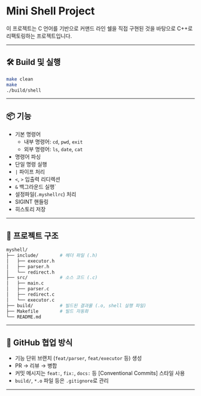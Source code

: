 # Mini Shell Project

이 프로젝트는 C 언어를 기반으로 커맨드 라인 쉘을 직접 구현된 것을 바탕으로
C++로 리팩토링하는 프로젝트입니다.

---

## 🛠 Build 및 실행

```bash
make clean
make
./build/shell
```

---

## 📦 기능
- 기본 명령어
  - 내부 명령어: `cd`, `pwd`, `exit`
  - 외부 명령어: `ls`, `date`, `cat`
- 명령어 파싱
- 단일 명령 실행
- `|` 파이프 처리
- `<`, `>` 입출력 리디렉션
- `&` 백그라운드 실행`
- 설정파일(`.myshellrc`) 처리
- SIGINT 핸들링
- 히스토리 저장

---

## 📁 프로젝트 구조

```bash
myshell/
├── include/        # 헤더 파일 (.h)
│   ├── executor.h
│   ├── parser.h
│   └── redirect.h
├── src/            # 소스 코드 (.c)
│   ├── main.c
│   ├── parser.c
│   ├── redirect.c
│   └── executor.c
├── build/          # 빌드된 결과물 (.o, shell 실행 파일)
├── Makefile        # 빌드 자동화
└── README.md
```

---

## 🤝 GitHub 협업 방식

- 기능 단위 브랜치 (`feat/parser`, `feat/executor` 등) 생성
- PR → 리뷰 → 병합
- 커밋 메시지는 `feat:`, `fix:`, `docs:` 등 [Conventional Commits] 스타일 사용
- `build/`, `*.o` 파일 등은 `.gitignore`로 관리

---